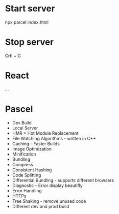 # Start server
npx parcel index.html

# Stop server
Crtl + C

# React


...

# Pascel
- Dev Build
- Local Server
- HMR = Hot Module Replacement
- File Watching Algorithms - written in C++
- Caching - Faster Builds
- Image Optimization
- Minification
- Bundling
- Compress
- Consistent Hashing
- Code Splitting
- Differential Bundling - supports different browsers
- Diagnostic - Error display beautifly
- Error Handling
- HTTPs
- Tree Shaking - remove unused code
- Different dev and prod build
